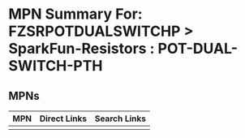 



# MPN Summary For: FZSRPOTDUALSWITCHP > SparkFun-Resistors : POT-DUAL-SWITCH-PTH

## MPNs
  

|MPN|Direct Links|Search Links|
| :--- | :--- | :--- |
||||
